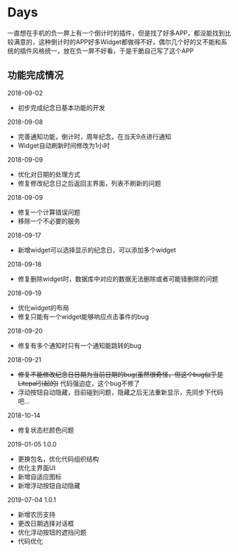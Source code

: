 # Days

一直想在手机的负一屏上有一个倒计时的插件，但是找了好多APP，都没能找到比较满意的，这种倒计时的APP好多Widget都做得不好，偶尔几个好的又不能和系统的插件风格统一，放在负一屏不好看，于是干脆自己写了这个APP

## 功能完成情况

2018-09-02

- 初步完成纪念日基本功能的开发

2018-09-08

- 完善通知功能，倒计时，周年纪念，在当天9点进行通知
- Widget自动刷新时间修改为1小时

2018-09-09

- 优化对日期的处理方式
- 修复修改纪念日之后返回主界面，列表不刷新的问题

2018-09-09

- 修复一个计算错误问题
- 移除一个不必要的服务

2018-09-17

- 新增widget可以选择显示的纪念日，可以添加多个widget

2018-09-18

- 修复删除widget时，数据库中对应的数据无法删除或者可能错删除的问题

2018-09-19

- 优化widget的布局
- 修复只能有一个widget能够响应点击事件的bug

2018-09-20

- 修复有多个通知时只有一个通知能跳转的bug

2018-09-21

- ~~修复不能修改纪念日日期为当前日期的bug(虽然很奇怪，但这个bug似乎是Litepal引起的)~~ 代码强迫症，这个bug不修了
- 浮动按钮自动隐藏，目前碰到问题，隐藏之后无法重新显示，先同步下代码吧...

2018-10-14

- 修复状态栏颜色问题

2019-01-05 1.0.0

- 更换包名，优化代码组织结构
- 优化主界面UI
- 新增自适应图标
- 新增浮动按钮自动隐藏

2019-07-04 1.0.1

- 新增农历支持
- 更改日期选择对话框
- 优化浮动按钮的遮挡问题
- 代码优化

